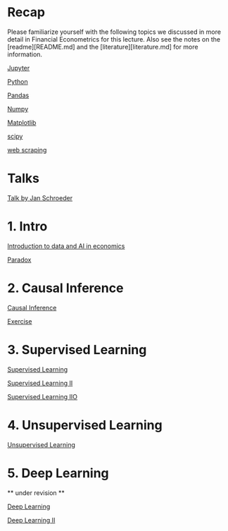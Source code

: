 # Recap

Please familiarize yourself with the following topics we discussed in more detail in Financial Econometrics for this lecture.
Also see the notes on the [readme][README.md] and the [literature][literature.md] for more information.


[Jupyter](lectures/intros/001_intro_to_jupyter.ipynb)

[Python](lectures/intros/002_intro_to_python.ipynb)

[Pandas](lectures/intros/003_intro_to_pandas.ipynb)

[Numpy](lectures/intros/004_intro_to_numpy.ipynb)

[Matplotlib](lectures/intros/005_intro_to_matplotlib.ipynb)

[scipy](lectures/intros/006_intro_to_scipy.ipynb)

[web scraping](lectures/intros/007_intro_to_web_scraping.ipynb)

# Talks
[Talk by Jan Schroeder](https://github.com/janlukasschroeder/ai-for-financial-analysis-and-research)

# 1. Intro
[Introduction to data and AI in economics](https://colab.research.google.com/github/firrm/DAI/blob/main/lectures/01_Intro.ipynb)

[Paradox](https://colab.research.google.com/github/firrm/DAI/blob/main/lectures/01a_Paradox.ipynb)

# 2. Causal Inference
[Causal Inference](https://colab.research.google.com/github/firrm/DAI/blob/main/lectures/02_CausalInference.ipynb)

[Exercise](https://colab.research.google.com/github/firrm/DAI/blob/main/exercises/02_CausalInference.ipynb)

# 3. Supervised Learning
[Supervised Learning](https://colab.research.google.com/github/firrm/DAI/blob/main/lectures/03a_supervised_learning.ipynb)

[Supervised Learning II](https://colab.research.google.com/github/firrm/DAI/blob/main/lectures/03b_supervised_learning.ipynb)

[Supervised Learning IIO](https://colab.research.google.com/github/firrm/DAI/blob/main/lectures/03c_supervised_learning.ipynb)
# 4. Unsupervised Learning
[Unsupervised Learning](https://colab.research.google.com/github/firrm/DAI/blob/main/lectures/04_unsupervised_learning.ipynb)

# 5. Deep Learning
** under revision **

[Deep Learning](https://colab.research.google.com/github/firrm/DAI/blob/main/lectures/05a_deep_learning.ipynb)

[Deep Learning II](https://colab.research.google.com/github/firrm/DAI/blob/main/lectures/05b_deep_learning.ipynb)

